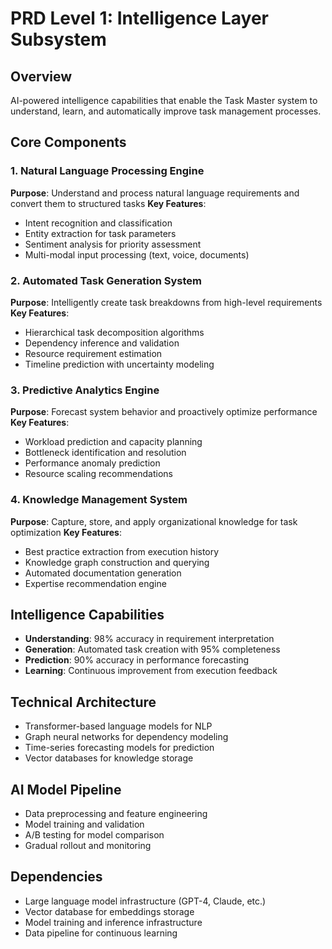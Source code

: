 # PRD Level 1: Intelligence Layer Subsystem

## Overview
AI-powered intelligence capabilities that enable the Task Master system to understand, learn, and automatically improve task management processes.

## Core Components

### 1. Natural Language Processing Engine
**Purpose**: Understand and process natural language requirements and convert them to structured tasks
**Key Features**:
- Intent recognition and classification
- Entity extraction for task parameters
- Sentiment analysis for priority assessment
- Multi-modal input processing (text, voice, documents)

### 2. Automated Task Generation System
**Purpose**: Intelligently create task breakdowns from high-level requirements
**Key Features**:
- Hierarchical task decomposition algorithms
- Dependency inference and validation
- Resource requirement estimation
- Timeline prediction with uncertainty modeling

### 3. Predictive Analytics Engine
**Purpose**: Forecast system behavior and proactively optimize performance
**Key Features**:
- Workload prediction and capacity planning
- Bottleneck identification and resolution
- Performance anomaly prediction
- Resource scaling recommendations

### 4. Knowledge Management System
**Purpose**: Capture, store, and apply organizational knowledge for task optimization
**Key Features**:
- Best practice extraction from execution history
- Knowledge graph construction and querying
- Automated documentation generation
- Expertise recommendation engine

## Intelligence Capabilities
- **Understanding**: 98% accuracy in requirement interpretation
- **Generation**: Automated task creation with 95% completeness
- **Prediction**: 90% accuracy in performance forecasting
- **Learning**: Continuous improvement from execution feedback

## Technical Architecture
- Transformer-based language models for NLP
- Graph neural networks for dependency modeling
- Time-series forecasting models for prediction
- Vector databases for knowledge storage

## AI Model Pipeline
- Data preprocessing and feature engineering
- Model training and validation
- A/B testing for model comparison
- Gradual rollout and monitoring

## Dependencies
- Large language model infrastructure (GPT-4, Claude, etc.)
- Vector database for embeddings storage
- Model training and inference infrastructure
- Data pipeline for continuous learning